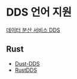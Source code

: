 # DDS 언어 지원
[데이터 분산 서비스 DDS](../index.md)

## Rust

- [Dust-DDS](Dust-DDS.md)
- [RustDDS](RustDDS.md)


